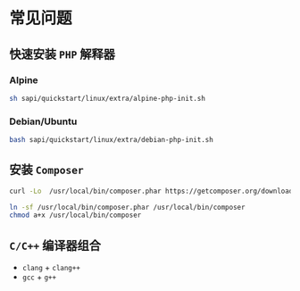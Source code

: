 # 常见问题

## 快速安装 `PHP` 解释器

### Alpine

```bash
sh sapi/quickstart/linux/extra/alpine-php-init.sh
```

### Debian/Ubuntu

```bash
bash sapi/quickstart/linux/extra/debian-php-init.sh
```

## 安装 `Composer`

```bash
curl -Lo  /usr/local/bin/composer.phar https://getcomposer.org/download/latest-stable/composer.phar

ln -sf /usr/local/bin/composer.phar /usr/local/bin/composer
chmod a+x /usr/local/bin/composer

```

## `C/C++` 编译器组合

- `clang` + `clang++`
- `gcc` + `g++`

